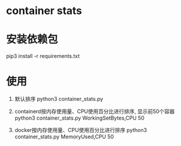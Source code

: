# container stats

# 安装依赖包
pip3 install -r requirements.txt

# 使用

1) 默认排序
python3 container_stats.py

2) containerd按内存使用量、CPU使用百分比进行排序, 显示前50个容器
python3 container_stats.py WorkingSetBytes,CPU 50

3) docker按内存使用量、CPU使用百分比进行排序
python3 container_stats.py MemoryUsed,CPU 50
